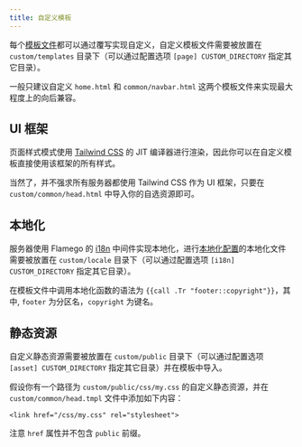 ```yaml
---
title: 自定义模板
---
```


每个[模板文件](set-up-documentation.md#模板文件)都可以通过覆写实现自定义，自定义模板文件需要被放置在 `custom/templates` 目录下（可以通过配置选项 `[page] CUSTOM_DIRECTORY` 指定其它目录）。

一般只建议自定义 `home.html` 和 `common/navbar.html` 这两个模板文件来实现最大程度上的向后兼容。

## UI 框架

页面样式模式使用 [Tailwind CSS](https://tailwindcss.com/) 的 JIT 编译器进行渲染，因此你可以在自定义模板直接使用该框架的所有样式。

当然了，并不强求所有服务器都使用 Tailwind CSS 作为 UI 框架，只要在 `custom/common/head.html` 中导入你的自选资源即可。

## 本地化

服务器使用 Flamego 的 [i18n](https://flamego.cn/middleware/i18n.html) 中间件实现本地化，进行[本地化配置](set-up-documentation.md#本地化配置)的本地化文件需要被放置在 `custom/locale` 目录下（可以通过配置选项 `[i18n] CUSTOM_DIRECTORY` 指定其它目录）。

在模板文件中调用本地化函数的语法为 `{{call .Tr "footer::copyright"}}`，其中, `footer` 为分区名，`copyright` 为键名。

## 静态资源

自定义静态资源需要被放置在 `custom/public` 目录下（可以通过配置选项 `[asset] CUSTOM_DIRECTORY` 指定其它目录）并在模板中导入。

假设你有一个路径为 `custom/public/css/my.css` 的自定义静态资源，并在 `custom/common/head.tmpl` 文件中添加如下内容：

```go-html-template
<link href="/css/my.css" rel="stylesheet">
```

注意 `href` 属性并不包含 `public` 前缀。
